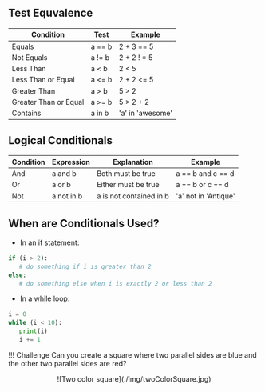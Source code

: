 
## Test Equvalence

Condition | Test | Example
----------|------|--------
Equals | a == b | 2 + 3 == 5
Not Equals | a != b | 2 + 2 ! = 5
Less Than | a < b | 2 < 5
Less Than or Equal | a <= b | 2 + 2 <= 5
Greater Than | a > b | 5 > 2
Greater Than or Equal | a >= b | 5 > 2 + 2
Contains | a in b | 'a' in 'awesome'

## Logical Conditionals
Condition | Expression | Explanation | Example
----------|------------|-------------| -------
And | a and b | Both must be true | a == b and c == d
Or | a or b | Either must be true | a == b or c == d
Not | a not in b | a is not contained in b | 'a' not in 'Antique'

## When are Conditionals Used?

- In an if statement:
```python
if (i > 2):
   # do something if i is greater than 2
else:
   # do something else when i is exactly 2 or less than 2
```

- In a while loop:
```python
i = 0
while (i < 10):
   print(i)
   i += 1
```

!!! Challenge
Can you create a square where two parallel sides are blue and the other two parallel sides are red?

<center>![Two color square](./img/twoColorSquare.jpg)</center>